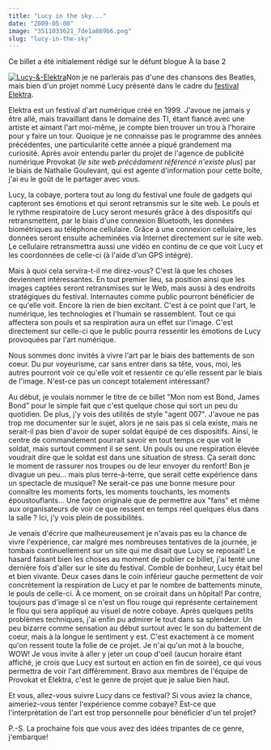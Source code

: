 ```yaml
---
title: "Lucy in the sky..."
date: "2009-05-08"
image: "3511033621_7de1a869b6.png"
slug: "lucy-in-the-sky"
---
```


Ce billet a été initialement rédigé sur le défunt blogue À la base 2

[![Lucy-&-Elektra](images/3511033621_7de1a869b6.png)](https://www.flickr.com/photos/fredericharper/3511033621/ "Lucy-&-Elektra")Non je ne parlerais pas d'une des chansons des Beatles, mais bien d'un projet nommé Lucy présenté dans le cadre du [festival Elektra](https://www.elektramontreal.ca "Site web du festival Elektra").

Elektra est un festival d'art numérique créé en 1999. J'avoue ne jamais y être allé, mais travaillant dans le domaine des TI, étant fiancé avec une artiste et aimant l'art moi-même, je compte bien trouver un trou à l'horaire pour y faire un tour. Quoique je ne connaisse pas le programme des années précédentes, une particularité cette année a piqué grandement ma curiosité. Après avoir entendu parler du projet de l'agence de publicité numérique Provokat (_le site web précédament référencé n'existe plus_) par le biais de Nathalie Goulevant, qui est agente d'information pour cette boîte, j'ai eu le goût de le partager avec vous.

Lucy, la cobaye, portera tout au long du festival une foule de gadgets qui capteront ses émotions et qui seront retransmis sur le site web. Le pouls et le rythme respiratoire de Lucy seront mesurés grâce à des dispositifs qui retransmettent, par le biais d'une connexion Bluetooth, les données biométriques au téléphone cellulaire. Grâce à une connexion cellulaire, les données seront ensuite acheminées via Internet directement sur le site web. Le cellulaire retransmettra aussi une vidéo en continu de ce que voit Lucy et les coordonnées de celle-ci (à l'aide d'un GPS intégré).

Mais à quoi cela servira-t-il me direz-vous? C'est là que les choses deviennent intéressantes. En tout premier lieu, sa position ainsi que les images captées seront retransmises sur le Web, mais aussi à des endroits stratégiques du festival. Internautes comme public pourront bénéficier de ce qu'elle voit. Encore là rien de bien excitant. C'est à ce point que l'art, le numérique, les technologies et l'humain se rassemblent. Tout ce qui affectera son pouls et sa respiration aura un effet sur l'image. C'est directement sur celle-ci que le public pourra ressentir les émotions de Lucy provoquées par l'art numérique.

Nous sommes donc invités à vivre l'art par le biais des battements de son coeur. Du pur voyeurisme, car sans entrer dans sa tête, vous, moi, les autres pourront voir ce qu'elle voit et ressentir ce qu'elle ressent par le biais de l'image. N'est-ce pas un concept totalement intéressant?

Au début, je voulais nommer le titre de ce billet "Mon nom est Bond, James Bond" pour le simple fait que c'est quelque chose qui sort un peu du quotidien. De plus, j'y vois des utilités de style "agent 007". J'avoue ne pas trop me documenter sur le sujet, alors je ne sais pas si cela existe, mais ne serait-il pas bien d'avoir de super soldat équipé de ces dispositifs. Ainsi, le centre de commandement pourrait savoir en tout temps ce que voit le soldat, mais surtout comment il se sent. Un pouls ou une respiration élevée voudrait dire que le soldat est dans une situation de stress. Ça serait donc le moment de rassurer nos troupes ou de leur envoyer du renfort! Bon je divague un peu... mais plus terre-à-terre, que serait cette expérience dans un spectacle de musique? Ne serait-ce pas une bonne mesure pour connaître les moments forts, les moments touchants, les moments époustouflants... Une façon originale que de permettre aux "fans" et même aux organisateurs de voir ce que ressent en temps réel quelques élus dans la salle ? Ici, j'y vois plein de possibilités.

Je venais d'écrire que malheureusement je n'avais pas eu la chance de vivre l'expérience, car malgré mes nombreuses tentatives de la journée, je tombais continuellement sur un site qui me disait que Lucy se reposait! Le hasard faisant bien les choses au moment de publier ce billet, j'ai tenté une dernière fois d'aller sur le site du festival. Comble de bonheur, Lucy était bel et bien vivante. Deux cases dans le coin inférieur gauche permettent de voir concrètement la respiration de Lucy et par le nombre de battements minute, le pouls de celle-ci. À ce moment, on se croirait dans un hôpital! Par contre, toujours pas d'image si ce n'est un flou rouge qui représente certainement le flou qui sera appliqué au visuel de notre cobaye. Après quelques petits problèmes techniques, j'ai enfin pu admirer le tout dans sa splendeur. Un peu bizarre comme sensation au début surtout avec le son du battement de coeur, mais à la longue le sentiment y est. C'est exactement à ce moment qu'on ressent toute la folie de ce projet. Je n'ai qu'un mot à la bouche, WOW! Je vous invite à aller y jeter un coup d'oeil (aucun horaire étant affiché, je crois que Lucy est surtout en action en fin de soirée), ce qui vous permettra de voir l'art différemment. Bravo aux membres de l'équipe de Provokat et Elektra, c'est le genre de projet que je salue bien haut.

Et vous, allez-vous suivre Lucy dans ce festival? Si vous aviez la chance, aimeriez-vous tenter l'expérience comme cobaye? Est-ce que l'interprétation de l'art est trop personnelle pour bénéficier d'un tel projet?

P.-S. La prochaine fois que vous avez des idées tripantes de ce genre, j'embarque!
